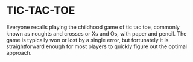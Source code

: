 # TIC-TAC-TOE
Everyone recalls playing the childhood game of tic tac toe, commonly known as noughts and crosses or Xs and Os, with paper and pencil. The game is typically won or lost by a single error, but fortunately it is straightforward enough for most players to quickly figure out the optimal approach.
